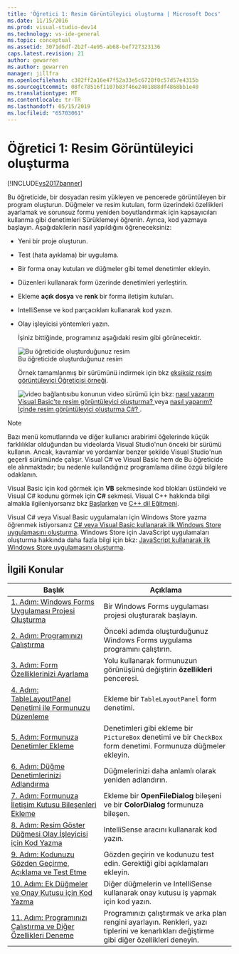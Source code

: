 ```yaml
---
title: 'Öğretici 1: Resim Görüntüleyici oluşturma | Microsoft Docs'
ms.date: 11/15/2016
ms.prod: visual-studio-dev14
ms.technology: vs-ide-general
ms.topic: conceptual
ms.assetid: 3071d6df-2b2f-4e95-ab68-bef727323136
caps.latest.revision: 21
author: gewarren
ms.author: gewarren
manager: jillfra
ms.openlocfilehash: c382ff2a16e47f52a33e5c6728f0c57d57e4315b
ms.sourcegitcommit: 08fc78516f1107b83f46e2401888df4868bb1e40
ms.translationtype: MT
ms.contentlocale: tr-TR
ms.lasthandoff: 05/15/2019
ms.locfileid: "65703061"
---
```

# <a name="tutorial-1-create-a-picture-viewer"></a>Öğretici 1: Resim Görüntüleyici oluşturma
[!INCLUDE[vs2017banner](../includes/vs2017banner.md)]

Bu öğreticide, bir dosyadan resim yükleyen ve pencerede görüntüleyen bir program oluşturun. Düğmeler ve resim kutuları, form üzerindeki özellikleri ayarlamak ve sorunsuz formu yeniden boyutlandırmak için kapsayıcıları kullanma gibi denetimleri Sürüklemeyi öğrenin. Ayrıca, kod yazmaya başlayın. Aşağıdakilerin nasıl yapıldığını öğreneceksiniz:  
  
- Yeni bir proje oluşturun.  
  
- Test (hata ayıklama) bir uygulama.  
  
- Bir forma onay kutuları ve düğmeler gibi temel denetimler ekleyin.  
  
- Düzenleri kullanarak form üzerinde denetimleri yerleştirin.  
  
- Ekleme **açık dosya** ve **renk** bir forma iletişim kutuları.  
  
- IntelliSense ve kod parçacıkları kullanarak kod yazın.  
  
- Olay işleyicisi yöntemleri yazın.  
  
  İşiniz bittiğinde, programınız aşağıdaki resim gibi görünecektir.  
  
  ![Bu öğreticide oluşturduğunuz resim](../ide/media/express-pictureviewerdone.png "Express_PictureViewerDone")  
  Bu öğreticide oluşturduğunuz resim  
  
  Örnek tamamlanmış bir sürümünü indirmek için bkz [eksiksiz resim görüntüleyici Öğreticisi örneği](http://code.msdn.microsoft.com/Complete-Picture-Viewer-7d91d3a8).  
  
  ![video bağlantısı](../data-tools/media/playvideo.gif "PlayVideo")bu konunun video sürümü için bkz: [nasıl yazarım Visual Basic'te resim görüntüleyici oluşturma? ](http://go.microsoft.com/fwlink/?LinkId=205207) veya [nasıl yaparım? İçinde resim görüntüleyici oluşturma C#? ](http://go.microsoft.com/fwlink/?LinkId=205198).  
  
> [!NOTE]
> Bazı menü komutlarında ve diğer kullanıcı arabirimi öğelerinde küçük farklılıklar olduğundan bu videolarda Visual Studio'nun önceki bir sürümü kullanın. Ancak, kavramlar ve yordamlar benzer şekilde Visual Studio'nun geçerli sürümünde çalışır. Visual C# ve Visual Basic hem de Bu öğreticide ele alınmaktadır; bu nedenle kullandığınız programlama diline özgü bilgilere odaklanın.  
>   
> Visual Basic için kod görmek için **VB** sekmesinde kod blokları üstündeki ve Visual C# kodunu görmek için **C#** sekmesi. Visual C++ hakkında bilgi almakla ilgileniyorsanız bkz [Başlarken](../misc/getting-started-with-visual-cpp-in-visual-studio-2015.md) ve [C++ dil Eğitmeni](http://www.cplusplus.com/doc/tutorial/).  
>   
> Visual C# veya Visual Basic uygulamaları için Windows Store yazma öğrenmek istiyorsanız [C# veya Visual Basic kullanarak ilk Windows Store uygulamasını oluşturma](https://msdn.microsoft.com/library/windows/apps/hh974581.aspx). Windows Store için JavaScript uygulamaları oluşturma hakkında daha fazla bilgi için bkz: [JavaScript kullanarak ilk Windows Store uygulamasını oluşturma](https://msdn.microsoft.com/library/windows/apps/br211385.aspx).  
  
## <a name="related-topics"></a>İlgili Konular  
  
|Başlık|Açıklama|  
|-----------|-----------------|  
|[1. Adım: Windows Forms Uygulaması Projesi Oluşturma](../ide/step-1-create-a-windows-forms-application-project.md)|Bir Windows Forms uygulaması projesi oluşturarak başlayın.|  
|[2. Adım: Programınızı Çalıştırma](../ide/step-2-run-your-program.md)|Önceki adımda oluşturduğunuz Windows Forms uygulama programını çalıştırın.|  
|[3. Adım: Form Özelliklerinizi Ayarlama](../ide/step-3-set-your-form-properties.md)|Yolu kullanarak formunuzun görünüşünü değiştirin **özellikleri** penceresi.|  
|[4. Adım: TableLayoutPanel Denetimi ile Formunuzu Düzenleme](../ide/step-4-lay-out-your-form-with-a-tablelayoutpanel-control.md)|Ekleme bir `TableLayoutPanel` form denetimi.|  
|[5. Adım: Formunuza Denetimler Ekleme](../ide/step-5-add-controls-to-your-form.md)|Denetimleri gibi ekleme bir `PictureBox` denetimi ve bir `CheckBox` form denetimi. Formunuza düğmeler ekleyin.|  
|[6. Adım: Düğme Denetimlerinizi Adlandırma](../ide/step-6-name-your-button-controls.md)|Düğmelerinizi daha anlamlı olarak yeniden adlandırın.|  
|[7. Adım: Formunuza İletişim Kutusu Bileşenleri Ekleme](../ide/step-7-add-dialog-components-to-your-form.md)|Ekleme bir **OpenFileDialog** bileşeni ve bir **ColorDialog** formunuza bileşen.|  
|[8. Adım: Resim Göster Düğmesi Olay İşleyicisi için Kod Yazma](../ide/step-8-write-code-for-the-show-a-picture-button-event-handler.md)|IntelliSense aracını kullanarak kod yazın.|  
|[9. Adım: Kodunuzu Gözden Geçirme, Açıklama ve Test Etme](../ide/step-9-review-comment-and-test-your-code.md)|Gözden geçirin ve kodunuzu test edin. Gerektiği gibi açıklamaları ekleyin.|  
|[10. Adım: Ek Düğmeler ve Onay Kutusu için Kod Yazma](../ide/step-10-write-code-for-additional-buttons-and-a-check-box.md)|Diğer düğmelerin ve IntelliSense kullanarak onay kutusu iş yapmak için kod yazın.|  
|[11. Adım: Programınızı Çalıştırma ve Diğer Özellikleri Deneme](../ide/step-11-run-your-program-and-try-other-features.md)|Programınızı çalıştırmak ve arka plan rengini ayarlayın. Renkleri, yazı tiplerini ve kenarlıkları değiştirme gibi diğer özellikleri deneyin.|
